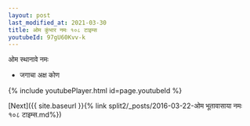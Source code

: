 ```yaml
---
layout: post
last_modified_at: 2021-03-30
title: ओम कुंभार नमः १०८ टाइम्स
youtubeId: 97gU60Kvv-k
---
```

 
 
 ओम स्थानावे नमः  
 
 -  जगाचा अक्ष कोण 
 
  
 
  
 
 
 
 
 
 


{% include youtubePlayer.html id=page.youtubeId %}
 
[Next]({{ site.baseurl }}{% link  split2/_posts/2016-03-22-ओम भूतावासाया नमः १०८ टाइम्स.md%})
 
